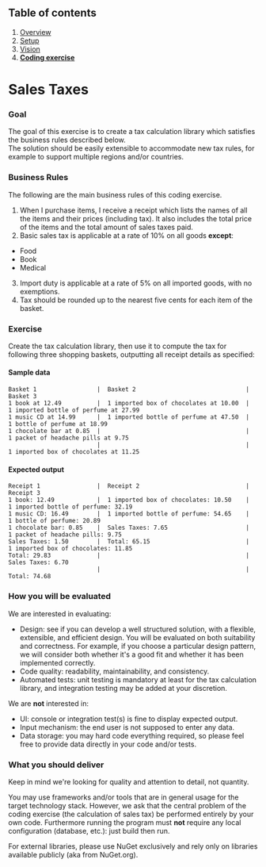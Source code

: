 ## Table of contents
1. [Overview](ReadMe.md)
1. [Setup](docs/Setup.md)
1. [Vision](docs/Vision.md)
1. **[Coding exercise](docs/Exercise.md)**

# Sales Taxes 

### Goal
The goal of this exercise is to create a tax calculation library which satisfies the business rules described below.   
The solution should be easily extensible to accommodate new tax rules, for example to support multiple regions and/or countries.

### Business Rules
The following are the main business rules of this coding exercise.

1. When I purchase items, I receive a receipt which lists the names of all the items and their prices (including tax). It also includes the total price of the items and the total amount of sales taxes paid.
2. Basic sales tax is applicable at a rate of 10% on all goods **except**:
  - Food
  - Book
  - Medical
3. Import duty is applicable at a rate of 5% on all imported goods, with no exemptions.
4. Tax should be rounded up to the nearest five cents for each item of the basket.

### Exercise
Create the tax calculation library, then use it to compute the tax for following three shopping baskets, outputting all receipt details as specified:

#### Sample data
```
Basket 1                 |  Basket 2                               |  Basket 3
1 book at 12.49          |  1 imported box of chocolates at 10.00  |  1 imported bottle of perfume at 27.99
1 music CD at 14.99      |  1 imported bottle of perfume at 47.50  |  1 bottle of perfume at 18.99
1 chocolate bar at 0.85  |                                         |  1 packet of headache pills at 9.75
                         |                                         |  1 imported box of chocolates at 11.25
```

#### Expected output
```
Receipt 1                |  Receipt 2                              |  Receipt 3
1 book: 12.49            |  1 imported box of chocolates: 10.50    |  1 imported bottle of perfume: 32.19
1 music CD: 16.49        |  1 imported bottle of perfume: 54.65    |  1 bottle of perfume: 20.89
1 chocolate bar: 0.85    |  Sales Taxes: 7.65                      |  1 packet of headache pills: 9.75
Sales Taxes: 1.50        |  Total: 65.15                           |  1 imported box of chocolates: 11.85
Total: 29.83             |                                         |  Sales Taxes: 6.70
                         |                                         |  Total: 74.68
```

### How you will be evaluated

We are interested in evaluating:

* Design: see if you can develop a well structured solution, with a flexible, extensible, and efficient design. You will be evaluated on both suitability and correctness. For example, if you choose a particular design pattern, we will consider both whether it's a good fit and whether it has been implemented correctly.
* Code quality: readability, maintainability, and consistency.
* Automated tests: unit testing is mandatory at least for the tax calculation library, and integration testing may be added at your discretion.

We are **not** interested in:

* UI: console or integration test(s) is fine to display expected output.
* Input mechanism: the end user is not supposed to enter any data.
* Data storage: you may hard code everything required, so please feel free to provide data directly in your code and/or tests.

### What you should deliver
Keep in mind we're looking for quality and attention to detail, not quantity.

You may use frameworks and/or tools that are in general usage for the target technology stack. However, we ask that the central problem of the coding exercise (the calculation of sales tax) be performed entirely by your own code. Furthermore running the program must **not** require any local configuration (database, etc.): just build then run.

For external libraries, please use NuGet exclusively and rely only on libraries available publicly (aka from NuGet.org).

